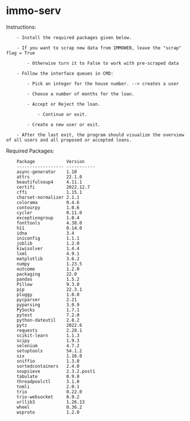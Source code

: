 # immo-serv

Instructions:

        - Install the required packages given below.

        - If you want to scrap new data from IMMOWEB, leave the "scrap" flag = True

            - Otherwise turn it to False to work with pre-scraped data

        - Follow the interface queues in CMD:

            - Pick an integer for the house number. --> creates a user

            - Choose a number of months for the loan.

            - Accept or Reject the loan.

                - Continue or exit.

            - Create a new user or exit.

        - After the last exit, the program should visualize the overview of all users and all proposed or accepted loans.


Required Packages:

        Package            Version
        ------------------ -----------
        async-generator    1.10
        attrs              22.1.0
        beautifulsoup4     4.11.1
        certifi            2022.12.7
        cffi               1.15.1
        charset-normalizer 2.1.1
        colorama           0.4.6
        contourpy          1.0.6
        cycler             0.11.0
        exceptiongroup     1.0.4
        fonttools          4.38.0
        h11                0.14.0
        idna               3.4
        iniconfig          1.1.1
        joblib             1.2.0
        kiwisolver         1.4.4
        lxml               4.9.1
        matplotlib         3.6.2
        numpy              1.23.5
        outcome            1.2.0
        packaging          22.0
        pandas             1.5.2
        Pillow             9.3.0
        pip                22.3.1
        pluggy             1.0.0
        pycparser          2.21
        pyparsing          3.0.9
        PySocks            1.7.1
        pytest             7.2.0
        python-dateutil    2.8.2
        pytz               2022.6
        requests           2.28.1
        scikit-learn       1.1.3
        scipy              1.9.3
        selenium           4.7.2
        setuptools         54.1.2
        six                1.16.0
        sniffio            1.3.0
        sortedcontainers   2.4.0
        soupsieve          2.3.2.post1
        tabulate           0.9.0
        threadpoolctl      3.1.0
        tomli              2.0.1
        trio               0.22.0
        trio-websocket     0.9.2
        urllib3            1.26.13
        wheel              0.36.2
        wsproto            1.2.0
